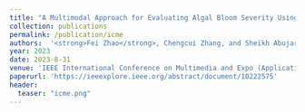 ```yaml
---
title: "A Multimodal Approach for Evaluating Algal Bloom Severity Using Deep Learning"
collection: publications
permalink: /publication/icme
authors:  '<strong>Fei Zhao</strong>, Chengcui Zhang, and Sheikh Abujar'
year: 2023
date: 2023-8-31  
venue: 'IEEE International Conference on Multimedia and Expo (Application Track) (<strong>ICME</strong>)'
paperurl: 'https://ieeexplore.ieee.org/abstract/document/10222575'
header:
  teaser: "icme.png"
---
```



